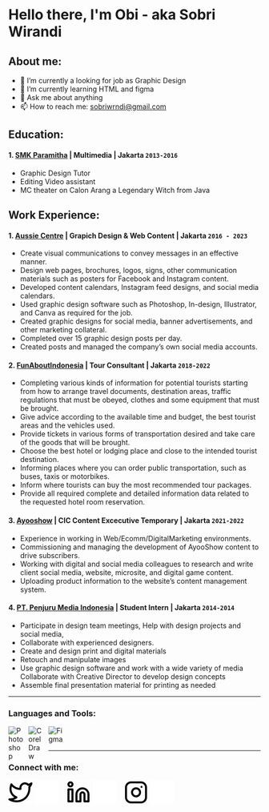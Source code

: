 # Hello there, I'm Obi - aka Sobri Wirandi 
## About me:
- 🔭 I’m currently a looking for job as Graphic Design
- 🌱 I’m currently learning HTML and figma 
- 💬 Ask me about anything
- 📫 How to reach me: sobriwrndi@gmail.com

## Education:

#### 1. [SMK Paramitha](https://paramitha1.paramitha.sch.id/) | Multimedia | Jakarta `2013-2016`
   - Graphic Design Tutor
   - Editing Video assistant
   - MC theater on Calon Arang a Legendary Witch from Java

## Work Experience:
#### 1. [Aussie Centre](https://aussiecentre.com/) | Grapich Design & Web Content | Jakarta `2016 - 2023`
   - Create visual communications to convey messages in an effective manner.
   - Design web pages, brochures, logos, signs, other communication materials such as posters for Facebook and Instagram content.
   - Developed content calendars, Instagram feed designs, and social media calendars.
   - Used graphic design software such as Photoshop, In-design, Illustrator, and Canva as required for the job.
   - Created graphic designs for social media, banner advertisements, and other marketing collateral.
   - Completed over 15 graphic design posts per day.
   - Created posts and managed the company’s own social media accounts.

#### 2. [FunAboutIndonesia](https://funaboutindonesia.com/) | Tour Consultant | Jakarta `2018-2022`
   - Completing various kinds of information for potential tourists starting from how to arrange travel documents, destination areas, traffic regulations that must be obeyed, clothes and some equipment that must be brought.
- Give advice according to the available time and budget, the best tourist areas and the vehicles used.
- Provide tickets in various forms of transportation desired and take care of the goods that will be brought.
- Choose the best hotel or lodging place and close to the intended tourist destination.
- Informing places where you can order public transportation, such as buses, taxis or motorbikes.
- Inform where tourists can buy the most recommended tour packages.
- Provide all required complete and detailed information data related to the requested hotel room reservation.

#### 3. [Ayooshow](https://ayooshow.com/) | CIC Content Excecutive Temporary | Jakarta `2021-2022`
- Experience in working in Web/Ecomm/DigitalMarketing environments.
- Commissioning and managing the development of AyooShow content to drive subscribers.
- Working with digital and social media colleagues to research and write client social media, website, microsite, and digital game content.
- Uploading product information to the website’s content management system.

#### 4. [PT. Penjuru Media Indonesia](https://penjurumedia.com/) | Student Intern | Jakarta `2014-2014`
- Participate in design team meetings, Help with design projects and social media,
- Collaborate with experienced designers.
- Create and design print and digital materials
- Retouch and manipulate images
- Use graphic design software and work with a wide variety of media Collaborate with Creative Director to develop design concepts
- Assemble final presentation material for printing as needed

---

### Languages and Tools:

[<img align="left" alt="Photoshop" width="30px" src="https://www.adobe.com/content/dam/acom/one-console/icons_rebrand/ps_appicon.svg" style="padding-right:10px;" />][webdev]
[<img align="left" alt="CorelDraw" width="30px" src="https://www.coreldraw.com/static/cdgs/product_content/product-icons/cdgs/cdgs2021-icon-250x250.png" style="padding-right:10px;" />][webdev]
[<img align="left" alt="Figma" width="30px" src="https://play-lh.googleusercontent.com/efwNlvQ3pch_-hZ9xeHf6YF-f_rHzQQo21IVevPLOxpzSVfxuVKom2_7C6axFbC-3rU=w240-h480" style="padding-right:10px;" />][webdev]

<br />
<br />

---
### Connect with me:

[![website](./img/twitter-light.svg)](https://twitter.com/swrndi#gh-light-mode-only)
[![website](./img/twitter-dark.svg)](https://twitter.com/swrndi#gh-dark-mode-only)
&nbsp;&nbsp;
[![website](./img/linkedin-light.svg)](https://www.linkedin.com/in/swrndi#gh-light-mode-only)
[![website](./img/linkedin-dark.svg)](https://www.linkedin.com/in/swrndi#gh-dark-mode-only)
&nbsp;&nbsp;
[![website](./img/instagram-light.svg)](https://instagram.com/swrndi#gh-light-mode-only)
[![website](./img/instagram-dark.svg)](https://instagram.com/swrndi#gh-dark-mode-only)



[webdev]: https://github.com/swrndi/swrndi
